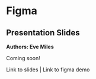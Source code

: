 # Figma

## Presentation Slides
**Authors: Eve Miles**

Coming soon!

Link to slides | Link to figma demo